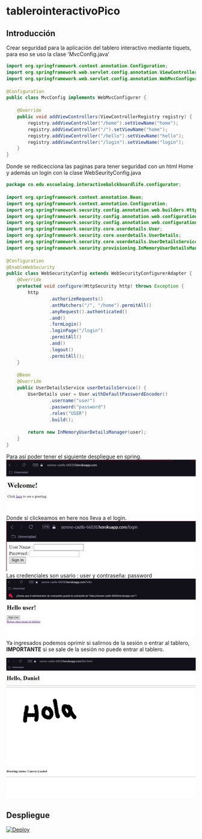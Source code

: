 # tablerointeractivoPico


## Introducción

Crear seguridad para la aplicación del tablero interactivo mediante tiquets, para eso se uso la clase 'MvcConfig.java'

```java
import org.springframework.context.annotation.Configuration;
import org.springframework.web.servlet.config.annotation.ViewControllerRegistry;
import org.springframework.web.servlet.config.annotation.WebMvcConfigurer;

@Configuration
public class MvcConfig implements WebMvcConfigurer {

    @Override
    public void addViewControllers(ViewControllerRegistry registry) {
        registry.addViewController("/home").setViewName("home");
        registry.addViewController("/").setViewName("home");
        registry.addViewController("/hello").setViewName("hello");
        registry.addViewController("/login").setViewName("login");
    }
}
```
Donde se redicecciona las paginas para tener seguridad con un html Home y además un login con la clase WebSeurityConfig.java
```java
package co.edu.escuelaing.interactivebalckboardlife.configurator;

import org.springframework.context.annotation.Bean;
import org.springframework.context.annotation.Configuration;
import org.springframework.security.config.annotation.web.builders.HttpSecurity;
import org.springframework.security.config.annotation.web.configuration.EnableWebSecurity;
import org.springframework.security.config.annotation.web.configuration.WebSecurityConfigurerAdapter;
import org.springframework.security.core.userdetails.User;
import org.springframework.security.core.userdetails.UserDetails;
import org.springframework.security.core.userdetails.UserDetailsService;
import org.springframework.security.provisioning.InMemoryUserDetailsManager;

@Configuration
@EnableWebSecurity
public class WebSecurityConfig extends WebSecurityConfigurerAdapter {
    @Override
    protected void configure(HttpSecurity http) throws Exception {
        http
                .authorizeRequests()
                .antMatchers("/", "/home").permitAll()
                .anyRequest().authenticated()
                .and()
                .formLogin()
                .loginPage("/login")
                .permitAll()
                .and()
                .logout()
                .permitAll();
    }

    @Bean
    @Override
    public UserDetailsService userDetailsService() {
        UserDetails user = User.withDefaultPasswordEncoder()
                .username("user")
                .password("password")
                .roles("USER")
                .build();

        return new InMemoryUserDetailsManager(user);
    }
}
```
Para así poder tener el siguiente despliegue en spring.
![](/img/hello.png)
Donde si clickeamos en here nos lleva a el login.
![](/img/login.png)
Las credenciales son usario : user y contraseña: password
![](/img/boton.png)
Ya ingresados podemos oprimir si salirnos de la sesión o entrar al tablero, **IMPORTANTE** si se sale de la sesión no puede entrar al tablero.

![](/img/tablero.png)
## Despliegue

[![Deploy](https://www.herokucdn.com/deploy/button.svg)](https://serene-castle-66038.herokuapp.com/)
